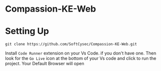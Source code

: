 # Compassion-KE-Web

# Setting Up
```
git clone https://github.com/SoftCysec/Compassion-KE-Web.git
```

Install `Code Runner` extension on your Vs Code. if you don't have one. Then look for the `Go Live` icon at the bottom of your Vs code and click to run the project. Your Default Browser will open
